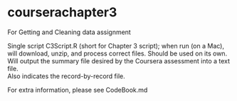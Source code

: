 # courserachapter3
For Getting and Cleaning data assignment

Single script C3Script.R (short for Chapter 3 script); when run (on a Mac), will download, unzip, and process correct files.
Should be used on its own.
Will output the summary file desired by the Coursera assessment into a text file.  
Also indicates the record-by-record file.

For extra information, please see CodeBook.md
